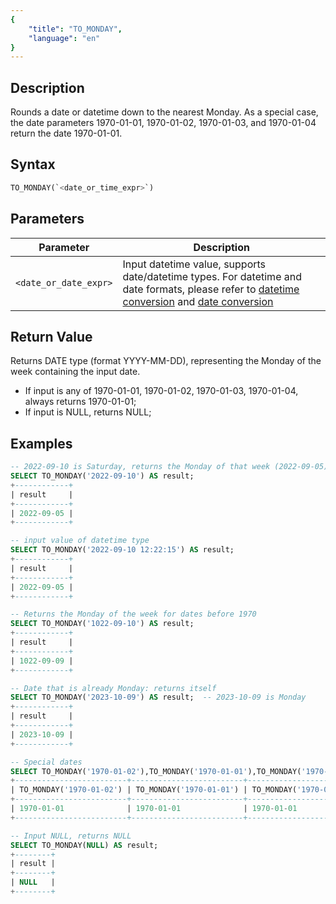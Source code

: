 ```yaml
---
{
    "title": "TO_MONDAY",
    "language": "en"
}
---
```


## Description

Rounds a date or datetime down to the nearest Monday. As a special case, the date parameters 1970-01-01, 1970-01-02, 1970-01-03, and 1970-01-04 return the date 1970-01-01.

## Syntax

```sql
TO_MONDAY(`<date_or_time_expr>`)
```

## Parameters

| Parameter | Description |
|-----------|-------------|
| `<date_or_date_expr>` | Input datetime value, supports date/datetime types. For datetime and date formats, please refer to [datetime conversion](../../../../../docs/sql-manual/basic-element/sql-data-types/conversion/datetime-conversion) and [date conversion](../../../../../docs/sql-manual/basic-element/sql-data-types/conversion/date-conversion) |

## Return Value

Returns DATE type (format YYYY-MM-DD), representing the Monday of the week containing the input date.

- If input is any of 1970-01-01, 1970-01-02, 1970-01-03, 1970-01-04, always returns 1970-01-01;
- If input is NULL, returns NULL;

## Examples

```sql
-- 2022-09-10 is Saturday, returns the Monday of that week (2022-09-05)
SELECT TO_MONDAY('2022-09-10') AS result;
+------------+
| result     |
+------------+
| 2022-09-05 |
+------------+

-- input value of datetime type
SELECT TO_MONDAY('2022-09-10 12:22:15') AS result;
+------------+
| result     |
+------------+
| 2022-09-05 |
+------------+

-- Returns the Monday of the week for dates before 1970
SELECT TO_MONDAY('1022-09-10') AS result;
+------------+
| result     |
+------------+
| 1022-09-09 |
+------------+

-- Date that is already Monday: returns itself
SELECT TO_MONDAY('2023-10-09') AS result;  -- 2023-10-09 is Monday
+------------+
| result     |
+------------+
| 2023-10-09 |
+------------+

-- Special dates
SELECT TO_MONDAY('1970-01-02'),TO_MONDAY('1970-01-01'),TO_MONDAY('1970-01-03'),TO_MONDAY('1970-01-04');
+-------------------------+-------------------------+-------------------------+-------------------------+
| TO_MONDAY('1970-01-02') | TO_MONDAY('1970-01-01') | TO_MONDAY('1970-01-03') | TO_MONDAY('1970-01-04') |
+-------------------------+-------------------------+-------------------------+-------------------------+
| 1970-01-01              | 1970-01-01              | 1970-01-01              | 1970-01-01              |
+-------------------------+-------------------------+-------------------------+-------------------------+

-- Input NULL, returns NULL
SELECT TO_MONDAY(NULL) AS result;
+--------+
| result |
+--------+
| NULL   |
+--------+
```
